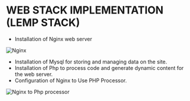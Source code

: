 # WEB STACK IMPLEMENTATION (LEMP STACK)
- Installation of Nginx web server


![Nginx](https://user-images.githubusercontent.com/50557587/138570951-70451820-d5c8-45db-8499-f08a858e70c5.PNG)

- Installation of Mysql for storing and managing data on the site.
- Installation of Php to process code and generate dynamic content for the web server.
- Configuration of Nginx to Use PHP Processor.

![Nginx to Php processor](https://user-images.githubusercontent.com/50557587/138572062-9e342910-95e8-470b-8599-6029d77fb13c.PNG)

